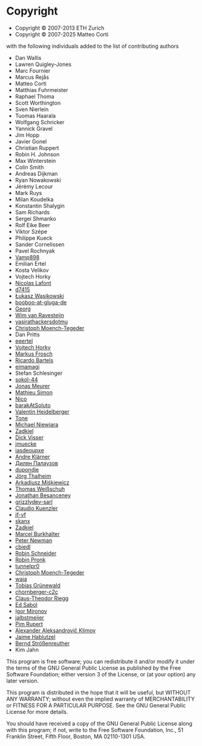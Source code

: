 
# Copyright

* Copyright &copy; 2007-2013 ETH Zurich
* Copyright &copy; 2007-2025 Matteo Corti

with the following individuals added to the list of contributing authors

* Dan Wallis
* Lawren Quigley-Jones
* Marc Fournier
* Marcus Rejås
* Matteo Corti
* Matthias Fuhrmeister
* Raphael Thoma
* Scott Worthington
* Sven Nierlein
* Tuomas Haarala
* Wolfgang Schricker
* Yannick Gravel
* Jim Hopp
* Javier Gonel
* Christian Ruppert
* Robin H. Johnson
* Max Winterstein
* Colin Smith
* Andreas Dijkman
* Ryan Nowakowski
* Jérémy Lecour
* Mark Ruys
* Milan Koudelka
* Konstantin Shalygin
* Sam Richards
* Sergei Shmanko
* Rolf Eike Beer
* Viktor Szépe
* Philippe Kueck
* Sander Cornelissen
* Pavel Rochnyak
* [Vamp898](https://github.com/Vamp898)
* Emilian Ertel
* Kosta Velikov
* Vojtech Horky
* [Nicolas Lafont](https://github.com/ManicoW)
* [d7415](https://github.com/d7415)
* [Łukasz Wąsikowski](https://github.com/IdahoPL)
* [booboo-at-gluga-de](https://github.com/booboo-at-gluga-de)
* [Georg](https://github.com/gbotti)
* [Wim van Ravesteijn](https://github.com/wimvr)
* [yasirathackersdotmu](https://github.com/yasirathackersdotmu)
* [Christoph Moench-Tegeder](https://github.com/moench-tegeder)
* Dan Pritts
* [eeertel](https://github.com/eeertel)
* [Vojtech Horky](https://github.com/vhotspur)
* [Markus Frosch](https://github.com/lazyfrosch)
* [Ricardo Bartels](https://github.com/bb-Ricardo)
* [eimamagi](https://github.com/eimamagi)
* Stefan Schlesinger
* [sokol-44](https://github.com/sokol-44)
* [Jonas Meurer](https://github.com/mejo-)
* [Mathieu Simon](https://github.com/matsimon)
* [Nico](https://github.com/nicox)
* [barakAtSoluto](https://github.com/barakAtSoluto)
* [Valentin Heidelberger](https://github.com/va1entin)
* [Tone](https://github.com/anthonyhaussman)
* [Michael Niewiara](https://github.com/mobitux)
* [Zadkiel](https://github.com/aslafy-z)
* [Dick Visser](https://github.com/dnmvisser)
* [jmuecke](https://github.com/jmuecke)
* [iasdeoupxe](https://github.com/iasdeoupxe)
* [Andre Klärner](https://github.com/klaernie)
* [Дилян Палаузов](https://github.com/dilyanpalauzov)
* [dupondje](https://github.com/dupondje)
* [Jörg Thalheim](https://github.com/Mic92)
* [Arkadiusz Miśkiewicz](https://github.com/arekm)
* [Thomas Weißschuh](https://github.com/t-8ch)
* [Jonathan Besanceney](https://github.com/jonathan-besanceney)
* [grizzlydev-sarl](https://github.com/grizzlydev-sarl)
* [Claudio Kuenzler](https://github.com/Napsty)
* [jf-vf](https://github.com/jf-vf)
* [skanx](https://github.com/skanx)
* [Zadkiel](https://github.com/aslafy-z)
* [Marcel Burkhalter](https://github.com/explorer69)
* [Peter Newman](https://github.com/peternewman)
* [cbiedl](https://github.com/cbiedl)
* [Robin Schneider](https://github.com/ypid-geberit)
* [Robin Pronk](https://github.com/rfpronk)
* [tunnelpr0](https://github.com/tunnelpr0)
* [Christoph Moench-Tegeder](https://github.com/moench-tegeder)
* [waja](https://github.com/waja)
* [Tobias Grünewald](https://github.com/tobias-gruenewald)
* [chornberger-c2c](https://github.com/chornberger-c2c)
* [Claus-Theodor Riegg](https://github.com/ctriegg-mak)
* [Ed Sabol](https://github.com/esabol)
* [Igor Mironov](https://github.com/mcs6502)
* [jalbstmeijer](https://github.com/jalbstmeijer)
* [Pim Rupert](https://github.com/prupert)
* [Alexander Aleksandrovič Klimov](https://github.com/Al2Klimov)
* [Jaime Hablutzel](https://github.com/hablutzel1)
* [Bernd Strößenreuther](https://github.com/booboo-at-gluga-de)
* Kim Jahn

This program is free software; you can redistribute it and/or modify
it under the terms of the GNU General Public License as published by
the Free Software Foundation; either version 3 of the License, or (at
your option) any later version.

This program is distributed in the hope that it will be useful, but
WITHOUT ANY WARRANTY; without even the implied warranty of
MERCHANTABILITY or FITNESS FOR A PARTICULAR PURPOSE.  See the GNU
General Public License for more details.

You should have received a copy of the GNU General Public License
along with this program; if not, write to the Free Software
Foundation, Inc., 51 Franklin Street, Fifth Floor, Boston, MA 02110-1301 USA.
